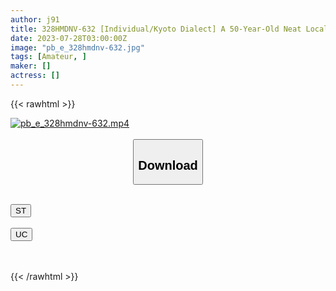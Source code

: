```yaml
---
author: j91
title: 328HMDNV-632 [Individual/Kyoto Dialect] A 50-Year-Old Neat Local Wife Living In Kansai, Rich Mucous Membrane Copulation That Explodes The Accumulated Sexual Desire
date: 2023-07-28T03:00:00Z
image: "pb_e_328hmdnv-632.jpg"
tags: [Amateur, ]
maker: []
actress: []
---
```



{{< rawhtml >}}

<div class="video" data-videoid="rxd4avgQo9fb1e7">
    <a href="javascript:;">
        <img src="https://my.j91.asia/posts/pb_e_328hmdnv-632/pb_e_328hmdnv-632.jpg" width="WIDTH" height="HEIGHT" alt="pb_e_328hmdnv-632.mp4" loading="lazy">
    </a>
</div>

<script type="text/javascript" src="https://j91.asia/asset/on-demand-st.js"></script>

<br>
  <link rel="stylesheet" href="https://j91.asia/asset/bs5.css">
  
  <center>
  <button class="btn btn-primary" type="button" data-bs-toggle="collapse" data-bs-target=".multi-collapse" aria-expanded="false" aria-controls="multiCollapseExample1 multiCollapseExample2"><h2>Download</h2></button></center>
</p>
<div class="row">
  <div class="col">
    <div class="collapse multi-collapse" id="multiCollapseExample1">
      <div class="card card-body">
	      	      <br>
<div class="buttons">  
<a href="https://streamtape.to/v/rxd4avgQo9fb1e7"><button class="btn-hover color-3"><i class="fa fa-download"></i> ST</button></a></div>
    </div>
  </div>
</div>
  <div class="col">
    <div class="collapse multi-collapse" id="multiCollapseExample2">
      <div class="card card-body">
	      <br>
<div class="buttons">
    <a href="https://userscloud.com/udrp3qoj1zub"><button class="btn-hover color-9"><i class="fa fa-download"></i> UC</button></a></div>
<br><br>
      </div>
    </div>
  </div>
</div>

{{< /rawhtml >}}